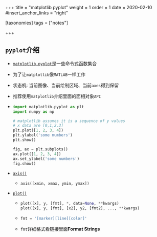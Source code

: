 +++
title = "matplotlib pyplot"
weight = 1
order = 1
date = 2020-02-10
#insert_anchor_links = "right"

[taxonomies]
tags = ["notes"]

+++

## `pyplot`介绍

- [`matplotlib.pyplot`](https://matplotlib.org/api/_as_gen/matplotlib.pyplot.html#module-matplotlib.pyplot)是一些命令式函数集合

- 为了让`matplotlib`像`MATLAB`一样工作

- 状态机: 当前图像、当前绘制区域、当前`axes`得到保留

- 推荐使用`matplotlib`介绍里面的面相对象`API`

- ```python
  import matplotlib.pyplot as plt
  import numpy as np
  
  # matplotlib assumes it is a sequence of y values
  # x data are [0,1,2,3]
  plt.plot([1, 2, 3, 4])
  plt.ylabel('some numbers')
  plt.show()
  
  fig, ax = plt.subplots()
  ax.plot([1, 2, 3, 4])
  ax.set_ylabel('some numbers')
  fig.show()
  ```

- [`axis()`](https://matplotlib.org/api/_as_gen/matplotlib.pyplot.axis.html#matplotlib.pyplot.axis)

  - `axis([xmin, xmax, ymin, ymax])`

- [`plot()`](https://matplotlib.org/api/_as_gen/matplotlib.pyplot.plot.html#matplotlib.pyplot.plot)

  - ```python
    plot([x], y, [fmt], *, data=None, **kwargs)
    plot([x], y, [fmt], [x2], y2, [fmt2], ..., **kwargs)
    ```

  - ```python
    fmt = '[marker][line][color]'
    ```
    
  - `fmt`详细格式看链接里面**Format Strings**
